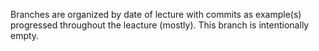 Branches are organized by date of lecture with commits as example(s) progressed throughout the leacture (mostly).
This branch is intentionally empty.
